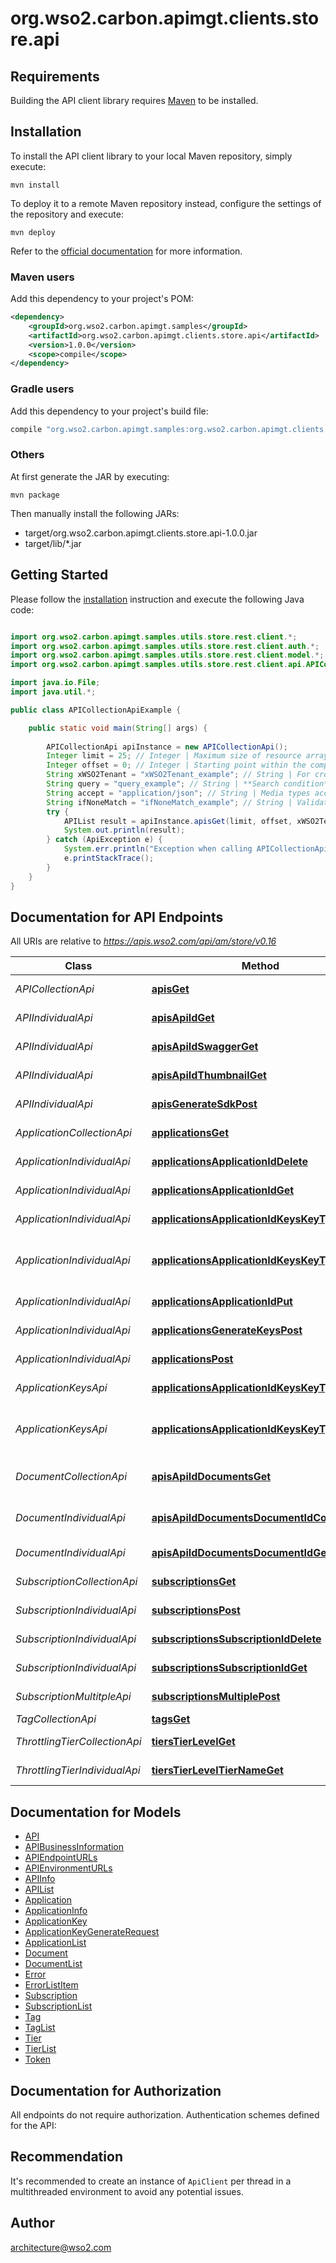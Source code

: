 # org.wso2.carbon.apimgt.clients.store.api

## Requirements

Building the API client library requires [Maven](https://maven.apache.org/) to be installed.

## Installation

To install the API client library to your local Maven repository, simply execute:

```shell
mvn install
```

To deploy it to a remote Maven repository instead, configure the settings of the repository and execute:

```shell
mvn deploy
```

Refer to the [official documentation](https://maven.apache.org/plugins/maven-deploy-plugin/usage.html) for more information.

### Maven users

Add this dependency to your project's POM:

```xml
<dependency>
    <groupId>org.wso2.carbon.apimgt.samples</groupId>
    <artifactId>org.wso2.carbon.apimgt.clients.store.api</artifactId>
    <version>1.0.0</version>
    <scope>compile</scope>
</dependency>
```

### Gradle users

Add this dependency to your project's build file:

```groovy
compile "org.wso2.carbon.apimgt.samples:org.wso2.carbon.apimgt.clients.store.api:1.0.0"
```

### Others

At first generate the JAR by executing:

    mvn package

Then manually install the following JARs:

* target/org.wso2.carbon.apimgt.clients.store.api-1.0.0.jar
* target/lib/*.jar

## Getting Started

Please follow the [installation](#installation) instruction and execute the following Java code:

```java

import org.wso2.carbon.apimgt.samples.utils.store.rest.client.*;
import org.wso2.carbon.apimgt.samples.utils.store.rest.client.auth.*;
import org.wso2.carbon.apimgt.samples.utils.store.rest.client.model.*;
import org.wso2.carbon.apimgt.samples.utils.store.rest.client.api.APICollectionApi;

import java.io.File;
import java.util.*;

public class APICollectionApiExample {

    public static void main(String[] args) {
        
        APICollectionApi apiInstance = new APICollectionApi();
        Integer limit = 25; // Integer | Maximum size of resource array to return. 
        Integer offset = 0; // Integer | Starting point within the complete list of items qualified. 
        String xWSO2Tenant = "xWSO2Tenant_example"; // String | For cross-tenant invocations, this is used to specify the tenant domain, where the resource need to be   retirieved from. 
        String query = "query_example"; // String | **Search condition**.  You can search in attributes by using an **\"<attribute>:\"** modifier.  Eg. \"provider:wso2\" will match an API if the provider of the API is exactly \"wso2\".  Additionally you can use wildcards.  Eg. \"provider:wso2*\" will match an API if the provider of the API starts with \"wso2\".  Supported attribute modifiers are [**version, context, status, description, subcontext, doc, provider, tag**]  If no advanced attribute modifier has been specified, search will match the given query string against API Name. 
        String accept = "application/json"; // String | Media types acceptable for the response. Default is application/json. 
        String ifNoneMatch = "ifNoneMatch_example"; // String | Validator for conditional requests; based on the ETag of the formerly retrieved variant of the resource. 
        try {
            APIList result = apiInstance.apisGet(limit, offset, xWSO2Tenant, query, accept, ifNoneMatch);
            System.out.println(result);
        } catch (ApiException e) {
            System.err.println("Exception when calling APICollectionApi#apisGet");
            e.printStackTrace();
        }
    }
}

```

## Documentation for API Endpoints

All URIs are relative to *https://apis.wso2.com/api/am/store/v0.16*

Class | Method | HTTP request | Description
------------ | ------------- | ------------- | -------------
*APICollectionApi* | [**apisGet**](docs/APICollectionApi.md#apisGet) | **GET** /apis | Retrieve/Search APIs 
*APIIndividualApi* | [**apisApiIdGet**](docs/APIIndividualApi.md#apisApiIdGet) | **GET** /apis/{apiId} | Get details of an API 
*APIIndividualApi* | [**apisApiIdSwaggerGet**](docs/APIIndividualApi.md#apisApiIdSwaggerGet) | **GET** /apis/{apiId}/swagger | Get swagger definition 
*APIIndividualApi* | [**apisApiIdThumbnailGet**](docs/APIIndividualApi.md#apisApiIdThumbnailGet) | **GET** /apis/{apiId}/thumbnail | Get thumbnail image
*APIIndividualApi* | [**apisGenerateSdkPost**](docs/APIIndividualApi.md#apisGenerateSdkPost) | **POST** /apis/generate-sdk/ | Generate SDK for an API 
*ApplicationCollectionApi* | [**applicationsGet**](docs/ApplicationCollectionApi.md#applicationsGet) | **GET** /applications | Retrieve/Search applications 
*ApplicationIndividualApi* | [**applicationsApplicationIdDelete**](docs/ApplicationIndividualApi.md#applicationsApplicationIdDelete) | **DELETE** /applications/{applicationId} | Remove an application 
*ApplicationIndividualApi* | [**applicationsApplicationIdGet**](docs/ApplicationIndividualApi.md#applicationsApplicationIdGet) | **GET** /applications/{applicationId} | Get details of an application 
*ApplicationIndividualApi* | [**applicationsApplicationIdKeysKeyTypeGet**](docs/ApplicationIndividualApi.md#applicationsApplicationIdKeysKeyTypeGet) | **GET** /applications/{applicationId}/keys/{keyType} | Get key details of a given type 
*ApplicationIndividualApi* | [**applicationsApplicationIdKeysKeyTypePut**](docs/ApplicationIndividualApi.md#applicationsApplicationIdKeysKeyTypePut) | **PUT** /applications/{applicationId}/keys/{keyType} | Update grant types and callback url of an application 
*ApplicationIndividualApi* | [**applicationsApplicationIdPut**](docs/ApplicationIndividualApi.md#applicationsApplicationIdPut) | **PUT** /applications/{applicationId} | Update an application 
*ApplicationIndividualApi* | [**applicationsGenerateKeysPost**](docs/ApplicationIndividualApi.md#applicationsGenerateKeysPost) | **POST** /applications/generate-keys | Generate keys for application 
*ApplicationIndividualApi* | [**applicationsPost**](docs/ApplicationIndividualApi.md#applicationsPost) | **POST** /applications | Create a new application 
*ApplicationKeysApi* | [**applicationsApplicationIdKeysKeyTypeGet**](docs/ApplicationKeysApi.md#applicationsApplicationIdKeysKeyTypeGet) | **GET** /applications/{applicationId}/keys/{keyType} | Get key details of a given type 
*ApplicationKeysApi* | [**applicationsApplicationIdKeysKeyTypePut**](docs/ApplicationKeysApi.md#applicationsApplicationIdKeysKeyTypePut) | **PUT** /applications/{applicationId}/keys/{keyType} | Update grant types and callback url of an application 
*DocumentCollectionApi* | [**apisApiIdDocumentsGet**](docs/DocumentCollectionApi.md#apisApiIdDocumentsGet) | **GET** /apis/{apiId}/documents | Get a list of documents of an API 
*DocumentIndividualApi* | [**apisApiIdDocumentsDocumentIdContentGet**](docs/DocumentIndividualApi.md#apisApiIdDocumentsDocumentIdContentGet) | **GET** /apis/{apiId}/documents/{documentId}/content | Get the content of an API document 
*DocumentIndividualApi* | [**apisApiIdDocumentsDocumentIdGet**](docs/DocumentIndividualApi.md#apisApiIdDocumentsDocumentIdGet) | **GET** /apis/{apiId}/documents/{documentId} | Get a document of an API 
*SubscriptionCollectionApi* | [**subscriptionsGet**](docs/SubscriptionCollectionApi.md#subscriptionsGet) | **GET** /subscriptions | Get all subscriptions 
*SubscriptionIndividualApi* | [**subscriptionsPost**](docs/SubscriptionIndividualApi.md#subscriptionsPost) | **POST** /subscriptions | Add a new subscription 
*SubscriptionIndividualApi* | [**subscriptionsSubscriptionIdDelete**](docs/SubscriptionIndividualApi.md#subscriptionsSubscriptionIdDelete) | **DELETE** /subscriptions/{subscriptionId} | Remove a subscription 
*SubscriptionIndividualApi* | [**subscriptionsSubscriptionIdGet**](docs/SubscriptionIndividualApi.md#subscriptionsSubscriptionIdGet) | **GET** /subscriptions/{subscriptionId} | Get details of a subscription 
*SubscriptionMultitpleApi* | [**subscriptionsMultiplePost**](docs/SubscriptionMultitpleApi.md#subscriptionsMultiplePost) | **POST** /subscriptions/multiple | Add new subscriptions 
*TagCollectionApi* | [**tagsGet**](docs/TagCollectionApi.md#tagsGet) | **GET** /tags | Get all tags 
*ThrottlingTierCollectionApi* | [**tiersTierLevelGet**](docs/ThrottlingTierCollectionApi.md#tiersTierLevelGet) | **GET** /tiers/{tierLevel} | Get available tiers 
*ThrottlingTierIndividualApi* | [**tiersTierLevelTierNameGet**](docs/ThrottlingTierIndividualApi.md#tiersTierLevelTierNameGet) | **GET** /tiers/{tierLevel}/{tierName} | Get details of a tier 


## Documentation for Models

 - [API](docs/API.md)
 - [APIBusinessInformation](docs/APIBusinessInformation.md)
 - [APIEndpointURLs](docs/APIEndpointURLs.md)
 - [APIEnvironmentURLs](docs/APIEnvironmentURLs.md)
 - [APIInfo](docs/APIInfo.md)
 - [APIList](docs/APIList.md)
 - [Application](docs/Application.md)
 - [ApplicationInfo](docs/ApplicationInfo.md)
 - [ApplicationKey](docs/ApplicationKey.md)
 - [ApplicationKeyGenerateRequest](docs/ApplicationKeyGenerateRequest.md)
 - [ApplicationList](docs/ApplicationList.md)
 - [Document](docs/Document.md)
 - [DocumentList](docs/DocumentList.md)
 - [Error](docs/Error.md)
 - [ErrorListItem](docs/ErrorListItem.md)
 - [Subscription](docs/Subscription.md)
 - [SubscriptionList](docs/SubscriptionList.md)
 - [Tag](docs/Tag.md)
 - [TagList](docs/TagList.md)
 - [Tier](docs/Tier.md)
 - [TierList](docs/TierList.md)
 - [Token](docs/Token.md)


## Documentation for Authorization

All endpoints do not require authorization.
Authentication schemes defined for the API:

## Recommendation

It's recommended to create an instance of `ApiClient` per thread in a multithreaded environment to avoid any potential issues.

## Author

architecture@wso2.com

